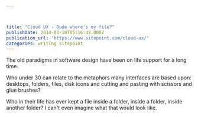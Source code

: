 ```yaml
---



title: "Cloud UX - Dude where's my file?"
publishDate: 2014-03-10T05:16:42.000Z
publication_url: 'https://www.sitepoint.com/cloud-ux/'
categories: writing sitepoint
---
```


The old paradigms in software design have been on life support for a long time.

Who under 30 can relate to the metaphors many interfaces are based upon: desktops, folders, files, disk icons and cutting and pasting with scissors and glue brushes?

Who in their life has ever kept a file inside a folder, inside a folder, inside another folder? I can't even imagine what that would look like.
